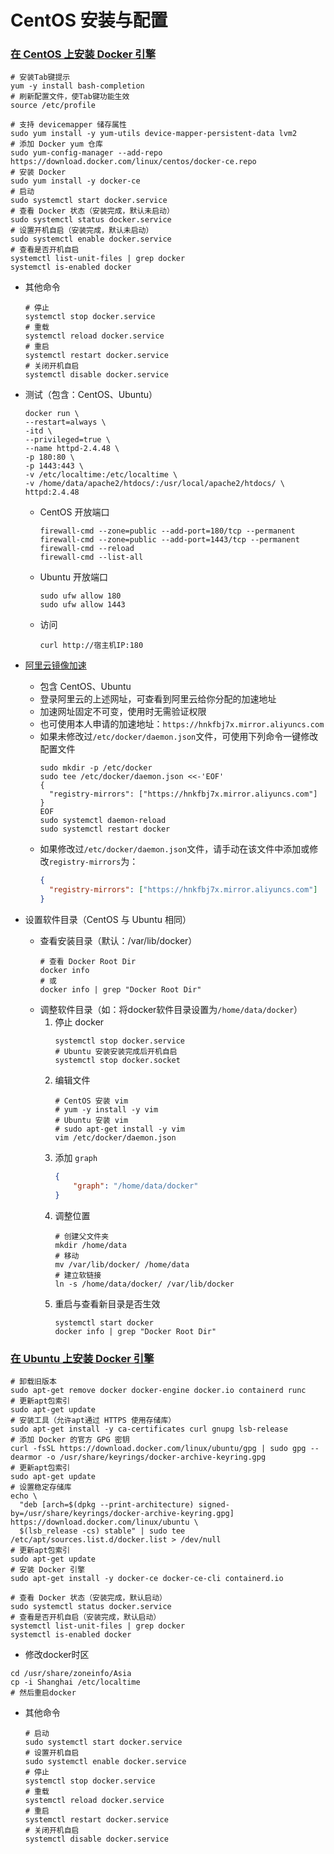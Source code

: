 # CentOS 安装与配置

### [在 CentOS 上安装 Docker 引擎](https://docs.docker.com/engine/install/centos/)

```shell
# 安装Tab键提示
yum -y install bash-completion
# 刷新配置文件，使Tab键功能生效
source /etc/profile

# 支持 devicemapper 储存属性
sudo yum install -y yum-utils device-mapper-persistent-data lvm2
# 添加 Docker yum 仓库
sudo yum-config-manager --add-repo https://download.docker.com/linux/centos/docker-ce.repo
# 安装 Docker
sudo yum install -y docker-ce
# 启动
sudo systemctl start docker.service
# 查看 Docker 状态（安装完成，默认未启动）
sudo systemctl status docker.service
# 设置开机自启（安装完成，默认未启动）
sudo systemctl enable docker.service
# 查看是否开机自启
systemctl list-unit-files | grep docker
systemctl is-enabled docker
```

- 其他命令

    ```shell
    # 停止
    systemctl stop docker.service
    # 重载
    systemctl reload docker.service
    # 重启
    systemctl restart docker.service
    # 关闭开机自启
    systemctl disable docker.service
    ```

- 测试（包含：CentOS、Ubuntu）

    ```shell
    docker run \
    --restart=always \
    -itd \
    --privileged=true \
    --name httpd-2.4.48 \
    -p 180:80 \
    -p 1443:443 \
    -v /etc/localtime:/etc/localtime \
    -v /home/data/apache2/htdocs/:/usr/local/apache2/htdocs/ \
    httpd:2.4.48
    ```

    - CentOS 开放端口
        ```shell
        firewall-cmd --zone=public --add-port=180/tcp --permanent
        firewall-cmd --zone=public --add-port=1443/tcp --permanent
        firewall-cmd --reload
        firewall-cmd --list-all
        ```

    - Ubuntu 开放端口
        ```shell
        sudo ufw allow 180
        sudo ufw allow 1443
        ```

    - 访问
        ```shell
        curl http://宿主机IP:180
        ```

- [阿里云镜像加速](https://cr.console.aliyun.com/cn-qingdao/instances/mirrors)
    - 包含 CentOS、Ubuntu
    - 登录阿里云的上述网址，可查看到阿里云给你分配的加速地址
    - 加速网址固定不可变，使用时无需验证权限
    - 也可使用本人申请的加速地址：`https://hnkfbj7x.mirror.aliyuncs.com`
    - 如果未修改过`/etc/docker/daemon.json`文件，可使用下列命令一键修改配置文件
        ```shell
        sudo mkdir -p /etc/docker
        sudo tee /etc/docker/daemon.json <<-'EOF'
        {
          "registry-mirrors": ["https://hnkfbj7x.mirror.aliyuncs.com"]
        }
        EOF
        sudo systemctl daemon-reload
        sudo systemctl restart docker
        ```
    - 如果修改过`/etc/docker/daemon.json`文件，请手动在该文件中添加或修改`registry-mirrors`为：
        ```json
        {
          "registry-mirrors": ["https://hnkfbj7x.mirror.aliyuncs.com"]
        }
        ```

- 设置软件目录（CentOS 与 Ubuntu 相同）
    - 查看安装目录（默认：/var/lib/docker）
      ```shell
      # 查看 Docker Root Dir
      docker info
      # 或
      docker info | grep "Docker Root Dir"
      ```
    - 调整软件目录（如：将docker软件目录设置为`/home/data/docker`）
        1. 停止 docker
            ```shell
            systemctl stop docker.service
            # Ubuntu 安装安装完成后开机自启
            systemctl stop docker.socket
            ```
        1. 编辑文件
            ```shell
            # CentOS 安装 vim
            # yum -y install -y vim
            # Ubuntu 安装 vim
            # sudo apt-get install -y vim
            vim /etc/docker/daemon.json
            ```
        1. 添加 `graph`
            ```json 
            {
                "graph": "/home/data/docker"
            }
            ```
        1. 调整位置
            ```shell
            # 创建父文件夹
            mkdir /home/data
            # 移动
            mv /var/lib/docker/ /home/data
            # 建立软链接
            ln -s /home/data/docker/ /var/lib/docker
            ```
        1. 重启与查看新目录是否生效
            ```shell
            systemctl start docker
            docker info | grep "Docker Root Dir"
            ```

### [在 Ubuntu 上安装 Docker 引擎](https://docs.docker.com/engine/install/ubuntu/)

```shell
# 卸载旧版本
sudo apt-get remove docker docker-engine docker.io containerd runc
# 更新apt包索引
sudo apt-get update
# 安装工具（允许apt通过 HTTPS 使用存储库）
sudo apt-get install -y ca-certificates curl gnupg lsb-release
# 添加 Docker 的官方 GPG 密钥
curl -fsSL https://download.docker.com/linux/ubuntu/gpg | sudo gpg --dearmor -o /usr/share/keyrings/docker-archive-keyring.gpg
# 更新apt包索引
sudo apt-get update
# 设置稳定存储库
echo \
  "deb [arch=$(dpkg --print-architecture) signed-by=/usr/share/keyrings/docker-archive-keyring.gpg] https://download.docker.com/linux/ubuntu \
  $(lsb_release -cs) stable" | sudo tee /etc/apt/sources.list.d/docker.list > /dev/null
# 更新apt包索引
sudo apt-get update
# 安装 Docker 引擎
sudo apt-get install -y docker-ce docker-ce-cli containerd.io

# 查看 Docker 状态（安装完成，默认启动）
sudo systemctl status docker.service
# 查看是否开机自启（安装完成，默认启动）
systemctl list-unit-files | grep docker
systemctl is-enabled docker
```

- 修改docker时区

```
cd /usr/share/zoneinfo/Asia
cp -i Shanghai /etc/localtime
# 然后重启docker
```

- 其他命令

    ```shell
    # 启动
    sudo systemctl start docker.service
    # 设置开机自启
    sudo systemctl enable docker.service
    # 停止
    systemctl stop docker.service
    # 重载
    systemctl reload docker.service
    # 重启
    systemctl restart docker.service
    # 关闭开机自启
    systemctl disable docker.service
    ```
